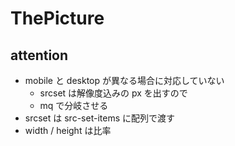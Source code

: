 #  ThePicture

## attention

- mobile と desktop が異なる場合に対応していない
  - srcset は解像度込みの px を出すので
  - mq で分岐させる
- srcset は src-set-items に配列で渡す
- width / height は比率
